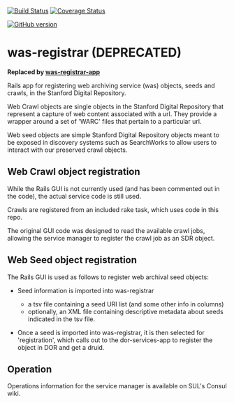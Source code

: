 [![Build Status](https://travis-ci.org/sul-dlss/was-registrar.svg?branch=master)](https://travis-ci.org/sul-dlss/was-registrar) [![Coverage Status](https://coveralls.io/repos/github/sul-dlss/was-registrar/badge.svg?branch=master)](https://coveralls.io/github/sul-dlss/was-registrar?branch=master)

[![GitHub version](https://badge.fury.io/gh/sul-dlss%2Fwas-registrar.svg)](https://badge.fury.io/gh/sul-dlss%2Fwas-registrar)

# was-registrar (DEPRECATED)

__Replaced by [was-registrar-app](https://github.com/sul-dlss/was-registrar-app)__

Rails app for registering web archiving service (was) objects, seeds and crawls, in the Stanford Digital Repository.

Web Crawl objects are single objects in the Stanford Digital Repository that represent a capture of web content associated with a url.  They provide a wrapper around a set of 'WARC' files that pertain to a particular url.

Web seed objects are simple Stanford Digital Repository objects meant to be exposed in discovery systems such as SearchWorks to allow users to interact with our preserved crawl objects.

## Web Crawl object registration

While the Rails GUI is not currently used (and has been commented out in the code), the actual service code is still used.  

Crawls are registered from an included rake task, which uses code in this repo.

The original GUI code was designed to read the available crawl jobs, allowing the service manager to register the crawl job as an SDR object.

## Web Seed object registration

The Rails GUI is used as follows to register web archival seed objects:

- Seed information is imported into was-registrar
  - a tsv file containing a seed URI list (and some other info in columns)
  - optionally, an XML file containing descriptive metadata about seeds indicated in the tsv file.

- Once a seed is imported into was-registrar, it is then selected for 'registration', which calls out to the dor-services-app to register the object in DOR and get a druid.

## Operation
Operations information for the service manager is available on SUL's Consul wiki.

